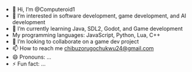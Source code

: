- 👋 Hi, I’m @Computeroid1
- 👀 I’m interested in software development, game development, and AI development
- 🌱 I’m currently learning Java, SDL2, Godot, and Game development
- My programming languages: JavaScript, Python, Lua, C++
- 💞️ I’m looking to collaborate on a game dev project
- 📫 How to reach me chibuzorugochukwu24@gmail.com
- 😄 Pronouns: ...
- ⚡ Fun fact: ...

<!---
Computeroid1/Computeroid1 is a ✨ special ✨ repository because its `README.md` (this file) appears on your GitHub profile.
You can click the Preview link to take a look at your changes.
--->
